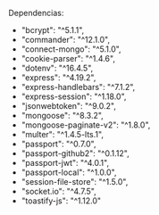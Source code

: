   Dependencias:
  -  "bcrypt": "^5.1.1",
  -  "commander": "^12.1.0",
  -  "connect-mongo": "^5.1.0",
  -  "cookie-parser": "^1.4.6",
  -  "dotenv": "^16.4.5",
  -  "express": "^4.19.2",
  -  "express-handlebars": "^7.1.2",
  -  "express-session": "^1.18.0",
  -  "jsonwebtoken": "^9.0.2",
  -  "mongoose": "^8.3.2",
  -  "mongoose-paginate-v2": "^1.8.0",
  -  "multer": "^1.4.5-lts.1",
  -  "passport": "^0.7.0",
  -  "passport-github2": "^0.1.12",
  -  "passport-jwt": "^4.0.1",
  -  "passport-local": "^1.0.0",
  -  "session-file-store": "^1.5.0",
  -  "socket.io": "^4.7.5",
  -  "toastify-js": "^1.12.0"